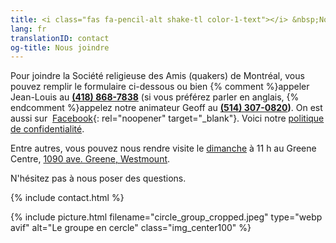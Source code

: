 ```yaml
---
title: <i class="fas fa-pencil-alt shake-tl color-1-text"></i> &nbsp;Nous joindre &nbsp;<i class="fas fa-phone shake-bottom color-1-dark-text"></i>
lang: fr
translationID: contact
og-title: Nous joindre
---
```

Pour joindre la Société religieuse des Amis (quakers) de Montréal, vous pouvez remplir le formulaire ci-dessous ou bien {% comment %}appeler Jean-Louis au <i class="fas fa-phone color-1-dark-text shake-bottom"></i> **[(418) 868-7838](tel:14188687838)** (si vous préférez parler en anglais, {% endcomment %}appelez notre animateur Geoff au <i class="fas fa-phone color-1-dark-text shake-bottom"></i> **[(514) 307-0820](tel:15143070820))**. On est aussi sur <i class="fab fa-facebook-f color-1-text"></i> &nbsp;[Facebook](https://www.facebook.com/MontrealQuakers/){: rel="noopener" target="_blank"}. Voici notre [politique de confidentialité](/confidentialité).

Entre autres, vous pouvez nous rendre visite le [dimanche](/centre-greene) à 11 h au Greene Centre, [1090 ave. Greene, Westmount](/centre-greene#en-personne).

N'hésitez pas à nous poser des questions. <i class="fas fa-pencil-alt shake-tl color-1-text"></i>

{% include contact.html %}

{% include picture.html filename="circle_group_cropped.jpeg" type="webp avif" alt="Le groupe en cercle" class="img_center100" %}
